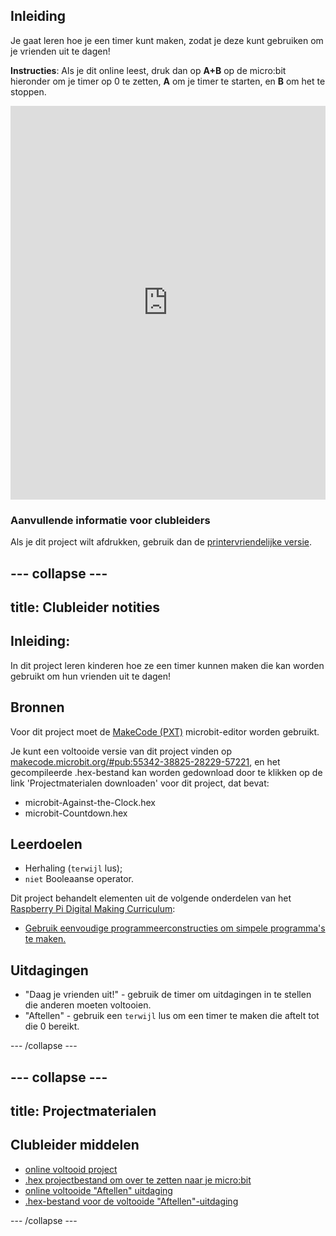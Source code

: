 ## Inleiding

Je gaat leren hoe je een timer kunt maken, zodat je deze kunt gebruiken om je vrienden uit te dagen!

**Instructies**: Als je dit online leest, druk dan op **A+B** op de micro:bit hieronder om je timer op 0 te zetten, **A** om je timer te starten, en **B** om het te stoppen.

<div style="position:relative;height:0;padding-bottom:125%;overflow:hidden;"><iframe style="position:absolute;top:0;left:0;width:100%;height:100%;" src="https://makecode.microbit.org/---run?id=_iRqcVkfXiffq" allowfullscreen="allowfullscreen" sandbox="allow-popups allow-scripts allow-same-origin" frameborder="0"></iframe></div>

### Aanvullende informatie voor clubleiders

Als je dit project wilt afdrukken, gebruik dan de [printervriendelijke versie](https://projects.raspberrypi.org/en/projects/against-the-clock/print).

## \--- collapse \---

## title: Clubleider notities

## Inleiding:

In dit project leren kinderen hoe ze een timer kunnen maken die kan worden gebruikt om hun vrienden uit te dagen!

## Bronnen

Voor dit project moet de [MakeCode (PXT)](http://jumpto.cc/pxt-new) microbit-editor worden gebruikt.

Je kunt een voltooide versie van dit project vinden op [makecode.microbit.org/#pub:55342-38825-28229-57221](https://makecode.microbit.org/#pub:55342-38825-28229-57221), en het gecompileerde .hex-bestand kan worden gedownload door te klikken op de link 'Projectmaterialen downloaden' voor dit project, dat bevat:

* microbit-Against-the-Clock.hex
* microbit-Countdown.hex

## Leerdoelen

* Herhaling (`terwijl` lus);
* `niet` Booleaanse operator.

Dit project behandelt elementen uit de volgende onderdelen van het [Raspberry Pi Digital Making Curriculum](http://rpf.io/curriculum):

* [Gebruik eenvoudige programmeerconstructies om simpele programma's te maken.](https://www.raspberrypi.org/curriculum/programming/creator)

## Uitdagingen

* "Daag je vrienden uit!" - gebruik de timer om uitdagingen in te stellen die anderen moeten voltooien.
* "Aftellen" - gebruik een `terwijl` lus om een timer te maken die aftelt tot die 0 bereikt.

\--- /collapse \---

## \--- collapse \---

## title: Projectmaterialen

## Clubleider middelen

* [online voltooid project](https://makecode.microbit.org/#pub:55342-38825-28229-57221)
* [.hex projectbestand om over te zetten naar je micro:bit](resources/microbit-Against-the-Clock.hex)
* [online voltooide "Aftellen" uitdaging](https://makecode.microbit.org/#pub:69636-14914-13941-21768)
* [.hex-bestand voor de voltooide "Aftellen"-uitdaging](resources/microbit-Countdown.hex)

\--- /collapse \---